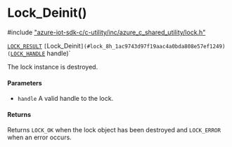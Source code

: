 # Lock_Deinit()

\#include ["azure-iot-sdk-c/c-utility/inc/azure_c_shared_utility/lock.h"](../iot-c-ref-lock-h.md)  

[`LOCK_RESULT`](#lock_8h_1a0c50183ac9ba70b668f85ba07a52269c) `[`Lock_Deinit`](#lock_8h_1ac9743d97f19aac4a0bda808e57ef1249)(`[`LOCK_HANDLE`](#lock_8h_1a83187a1340d2a8c817783e74f55d8281) handle)`

The lock instance is destroyed.

#### Parameters
* `handle` A valid handle to the lock.

#### Returns
Returns `LOCK_OK` when the lock object has been destroyed and `LOCK_ERROR` when an error occurs.

